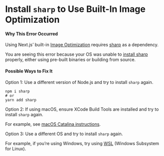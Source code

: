 # Install `sharp` to Use Built-In Image Optimization

#### Why This Error Occurred

Using Next.js’ built-in [Image Optimization](https://nextjs.org/docs/basic-features/image-optimization) requires [sharp](https://www.npmjs.com/package/sharp) as a dependency.

You are seeing this error because your OS was unable to [install sharp](https://sharp.pixelplumbing.com/install) properly, either using pre-built binaries or building from source.

#### Possible Ways to Fix It

Option 1: Use a different version of Node.js and try to install `sharp` again.

    npm i sharp
    # or
    yarn add sharp

Option 2: If using macOS, ensure XCode Build Tools are installed and try to install `sharp` again.

For example, see [macOS Catalina instructions](https://github.com/nodejs/node-gyp/blob/66c0f0446749caa591ad841cd029b6d5b5c8da42/macOS_Catalina.md).

Option 3: Use a different OS and try to install `sharp` again.

For example, if you’re using Windows, try using [WSL](https://docs.microsoft.com/en-us/windows/wsl/about) (Windows Subsystem for Linux).
